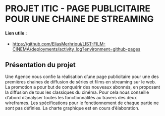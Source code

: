 # PROJET ITIC - PAGE PUBLICITAIRE POUR UNE CHAINE DE STREAMING

#### **Lien utile** :
- https://github.com/EliasMerhrioui/LIST-FILM-CINEMA/deployments/activity_log?environment=github-pages

## Présentation du projet
Une Agence nous confie la réalisation d’une page publicitaire pour une des premières chaines de diffusion de séries et films en streaming sur le web. La promotion a pour but de conquérir des nouveaux abonnés, en proposant la diffusion de tous les classiques du cinéma. Pour cela nous conseille d’abord d’analyser toutes les fonctionnalités au travers des deux wireframes. Les spécifications pour le fonctionnement de chaque partie ne sont pas définies. La charte graphique est en cours d’élaboration.
